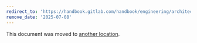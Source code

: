 ```yaml
---
redirect_to: 'https://handbook.gitlab.com/handbook/engineering/architecture/design-documents/transfer_data/'
remove_date: '2025-07-08'
---
```


This document was moved to [another location](https://handbook.gitlab.com/handbook/engineering/architecture/design-documents/transfer_data/).

<!-- This redirect file can be deleted after <2025-07-08>. -->
<!-- Redirects that point to other docs in the same project expire in three months. -->
<!-- Redirects that point to docs in a different project or site (for example, link is not relative and starts with `https:`) expire in one year. -->
<!-- Before deletion, see: https://docs.gitlab.com/ee/development/documentation/redirects.html -->

